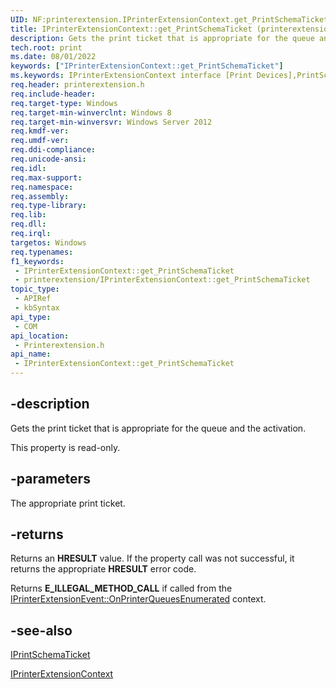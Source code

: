 ```yaml
---
UID: NF:printerextension.IPrinterExtensionContext.get_PrintSchemaTicket
title: IPrinterExtensionContext::get_PrintSchemaTicket (printerextension.h)
description: Gets the print ticket that is appropriate for the queue and the activation.
tech.root: print
ms.date: 08/01/2022
keywords: ["IPrinterExtensionContext::get_PrintSchemaTicket"]
ms.keywords: IPrinterExtensionContext interface [Print Devices],PrintSchemaTicket property, IPrinterExtensionContext.PrintSchemaTicket, IPrinterExtensionContext.get_PrintSchemaTicket, IPrinterExtensionContext::PrintSchemaTicket, IPrinterExtensionContext::get_PrintSchemaTicket, PrintSchemaTicket property [Print Devices], PrintSchemaTicket property [Print Devices],IPrinterExtensionContext interface, get_PrintSchemaTicket, print.iprinterextensioncontext_printschematicket, printerextension/IPrinterExtensionContext::PrintSchemaTicket, printerextension/IPrinterExtensionContext::get_PrintSchemaTicket
req.header: printerextension.h
req.include-header: 
req.target-type: Windows
req.target-min-winverclnt: Windows 8
req.target-min-winversvr: Windows Server 2012
req.kmdf-ver: 
req.umdf-ver: 
req.ddi-compliance: 
req.unicode-ansi: 
req.idl: 
req.max-support: 
req.namespace: 
req.assembly: 
req.type-library: 
req.lib: 
req.dll: 
req.irql: 
targetos: Windows
req.typenames: 
f1_keywords:
 - IPrinterExtensionContext::get_PrintSchemaTicket
 - printerextension/IPrinterExtensionContext::get_PrintSchemaTicket
topic_type:
 - APIRef
 - kbSyntax
api_type:
 - COM
api_location:
 - Printerextension.h
api_name:
 - IPrinterExtensionContext::get_PrintSchemaTicket
---
```


## -description

Gets the print ticket that is appropriate for the queue and the activation.

This property is read-only.

## -parameters

The appropriate print ticket.

## -returns

Returns an **HRESULT** value. If the property call was not successful, it returns the appropriate **HRESULT** error code.

Returns **E_ILLEGAL_METHOD_CALL** if called from the [IPrinterExtensionEvent::OnPrinterQueuesEnumerated](nf-printerextension-iprinterextensionevent-onprinterqueuesenumerated.md) context.

## -see-also

[IPrintSchemaTicket](nn-printerextension-iprintschematicket.md)

[IPrinterExtensionContext](nn-printerextension-iprinterextensioncontext.md)
